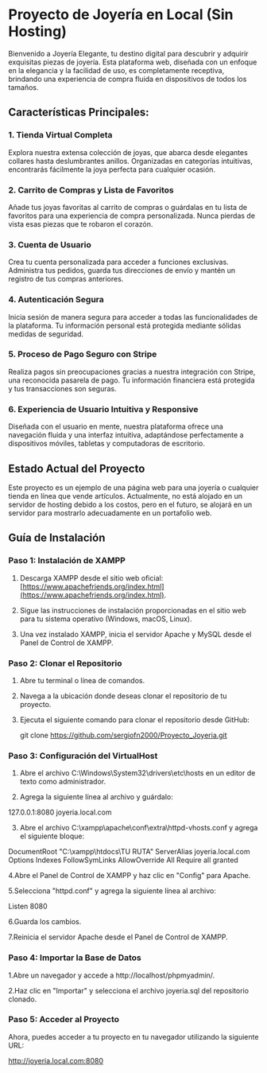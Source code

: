 
# Proyecto de Joyería en Local (Sin Hosting)
Bienvenido a Joyería Elegante, tu destino digital para descubrir y adquirir exquisitas piezas de joyería. Esta plataforma web, diseñada con un enfoque en la elegancia y la facilidad de uso, es completamente receptiva, brindando una experiencia de compra fluida en dispositivos de todos los tamaños.

## Características Principales:
### 1. Tienda Virtual Completa
Explora nuestra extensa colección de joyas, que abarca desde elegantes collares hasta deslumbrantes anillos. Organizadas en categorías intuitivas, encontrarás fácilmente la joya perfecta para cualquier ocasión.

### 2. Carrito de Compras y Lista de Favoritos
Añade tus joyas favoritas al carrito de compras o guárdalas en tu lista de favoritos para una experiencia de compra personalizada. Nunca pierdas de vista esas piezas que te robaron el corazón.

### 3. Cuenta de Usuario
Crea tu cuenta personalizada para acceder a funciones exclusivas. Administra tus pedidos, guarda tus direcciones de envío y mantén un registro de tus compras anteriores.

### 4. Autenticación Segura
Inicia sesión de manera segura para acceder a todas las funcionalidades de la plataforma. Tu información personal está protegida mediante sólidas medidas de seguridad.

### 5. Proceso de Pago Seguro con Stripe
Realiza pagos sin preocupaciones gracias a nuestra integración con Stripe, una reconocida pasarela de pago. Tu información financiera está protegida y tus transacciones son seguras.

### 6. Experiencia de Usuario Intuitiva y Responsive
Diseñada con el usuario en mente, nuestra plataforma ofrece una navegación fluida y una interfaz intuitiva, adaptándose perfectamente a dispositivos móviles, tabletas y computadoras de escritorio.

## Estado Actual del Proyecto
Este proyecto es un ejemplo de una página web para una joyería o cualquier tienda en línea que vende artículos. Actualmente, no está alojado en un servidor de hosting debido a los costos, pero en el futuro, se alojará en un servidor para mostrarlo adecuadamente en un portafolio web.

## Guía de Instalación

### Paso 1: Instalación de XAMPP

1. Descarga XAMPP desde el sitio web oficial: [https://www.apachefriends.org/index.html](https://www.apachefriends.org/index.html).

2. Sigue las instrucciones de instalación proporcionadas en el sitio web para tu sistema operativo (Windows, macOS, Linux).

3. Una vez instalado XAMPP, inicia el servidor Apache y MySQL desde el Panel de Control de XAMPP.

### Paso 2: Clonar el Repositorio

1. Abre tu terminal o línea de comandos.
  
2. Navega a la ubicación donde deseas clonar el repositorio de tu proyecto.
  
3. Ejecuta el siguiente comando para clonar el repositorio desde GitHub:
    
   
   git clone https://github.com/sergiofn2000/Proyecto_Joyeria.git
### Paso 3: Configuración del VirtualHost

1. Abre el archivo C:\Windows\System32\drivers\etc\hosts en un editor de texto como administrador.

2. Agrega la siguiente línea al archivo y guárdalo:

  127.0.0.1:8080 joyeria.local.com

3. Abre el archivo C:\xampp\apache\conf\extra\httpd-vhosts.conf y agrega el siguiente bloque:

<VirtualHost joyeria.local.com:8080>
  DocumentRoot "C:\xampp\htdocs\TU RUTA"
  ServerAlias joyeria.local.com
  <Directory "C:\xampp\htdocs\TU RUTA">
    Options Indexes FollowSymLinks
    AllowOverride All
    Require all granted
  </Directory>
</VirtualHost>

4.Abre el Panel de Control de XAMPP y haz clic en "Config" para Apache.

5.Selecciona "httpd.conf" y agrega la siguiente línea al archivo:

Listen 8080

6.Guarda los cambios.

7.Reinicia el servidor Apache desde el Panel de Control de XAMPP.



### Paso 4: Importar la Base de Datos

1.Abre un navegador y accede a http://localhost/phpmyadmin/.

2.Haz clic en "Importar" y selecciona el archivo joyeria.sql del repositorio clonado.


### Paso 5: Acceder al Proyecto

Ahora, puedes acceder a tu proyecto en tu navegador utilizando la siguiente URL:

http://joyeria.local.com:8080

